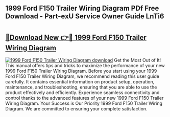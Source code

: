 ## 1999 Ford F150 Trailer Wiring Diagram PDf Free Download - Part-exU Service Owner Guide LnTi6

# <h2><a href="http://dfmyntn.blite.top/?on=1999+Ford+F150+Trailer+Wiring+Diagram">🔗Download New 👉🔴 1999 Ford F150 Trailer Wiring Diagram</a></h2>

[![1999 Ford F150 Trailer Wiring Diagram download](https://i.imgur.com/lujVjoI.png)](http://dfmyntn.blite.top/?on=1999+Ford+F150+Trailer+Wiring+Diagram)
Get the Most Out of It! This manual offers tips and tricks to maximize the performance of your new 1999 Ford F150 Trailer Wiring Diagram. Before you start using your 1999 Ford F150 Trailer Wiring Diagram, we recommend reading this user guide carefully. It contains essential information on product setup, operation, maintenance, and troubleshooting, ensuring that you are able to use the product effectively and efficiently. Experience seamless connectivity and control thanks to the advanced features of your new 1999 Ford F150 Trailer Wiring Diagram. Your Success is Our Priority 1999 Ford F150 Trailer Wiring Diagram. We are committed to ensuring your complete satisfaction.
